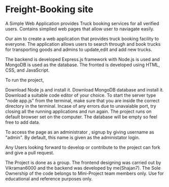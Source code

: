 # Freight-Booking site
A Simple Web Application provides Truck booking services for all verified users. Contains simplied web pages that allow user to naviagate easily.

Our aim to create a web application that provides truck booking facility to everyone. The application allows users to search through and book trucks for transporting goods and admins to update,edit and add new trucks.

The backend is developed Express.js framework with Node.js is used and MongoDB is used as the database. The fronted is developed using HTML, CSS, and JavaScript.

To run the project,

Download Node js and install it.
Download MongoDB database and install it.
Download a suitable code editor of your choice.
To start the server type "node app.js" from the terminal, make sure that you are inside the correct directory in the terminal. Incase of any errors due to unavaiable port, try closing all the running applications and run again. The project runs on default browser set on the computer. The database will be empty so feel free to add data.

To access the page as an administrator , signup by giving username as "admin". By default, this name is given as the administator login.

Any Users looking forward to develop or contribute to the project can fork and give a pull request.

The Project is done as a group. The frontend designing was carried out by Vikraman6000 and the backend was developed by me(Shajan7). The Sole Ownership of the code belongs to Mini-Project team members only. Use for educational and reference purposes only.
